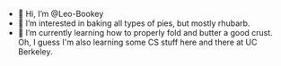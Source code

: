 - 👋 Hi, I’m @Leo-Bookey
- 👀 I’m interested in baking all types of pies, but mostly rhubarb.
- 🌱 I’m currently learning how to properly fold and butter a good crust. Oh, I guess I'm also learning some CS stuff here and there at UC Berkeley.

